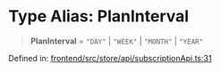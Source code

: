# Type Alias: PlanInterval

> **PlanInterval** = `"DAY"` \| `"WEEK"` \| `"MONTH"` \| `"YEAR"`

Defined in: [frontend/src/store/api/subscriptionApi.ts:31](https://github.com/lsendel/sass/blob/ca8b2b87627589617e0de57047e1f50d53e78078/frontend/src/store/api/subscriptionApi.ts#L31)
